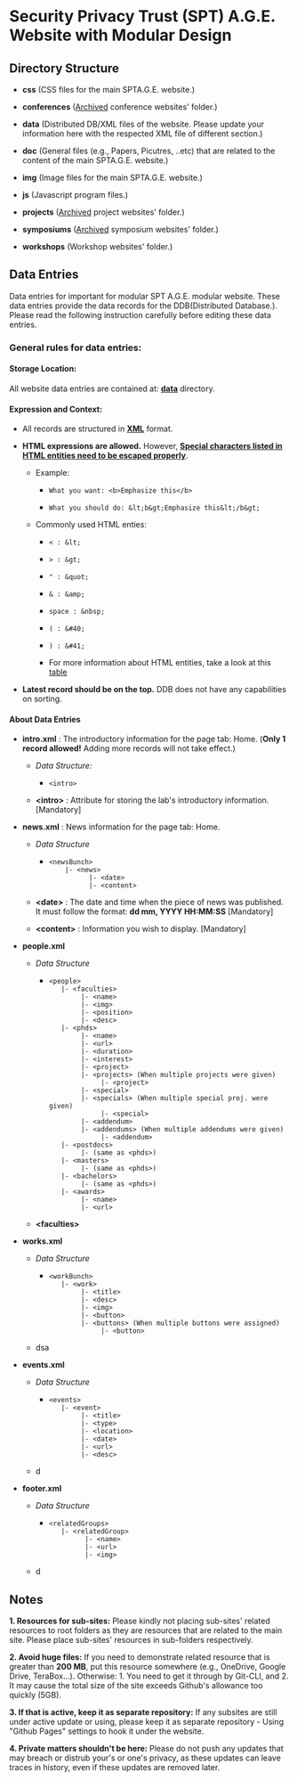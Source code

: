# Security Privacy Trust (SPT) A.G.E. Website with Modular Design

## Directory Structure

- <b>css</b> (CSS files for the main SPTA.G.E. website.)

- <b>conferences</b> (<u>Archived</u> conference websites' folder.)

- <b>data</b> (Distributed DB/XML files of the website. Please update your information here with the respected XML file of different section.)

- <b>doc</b> (General files (e.g., Papers, Picutres, ..etc) that are related to the content of the main SPTA.G.E. website.)

- <b>img</b> (Image files for the main SPTA.G.E. website.)

- <b>js</b> (Javascript program files.)

- <b>projects</b> (<u>Archived</u> project websites' folder.)

- <b>symposiums</b> (<u>Archived</u> symposium websites' folder.)

- <b>workshops</b> (Workshop websites' folder.)

## 

## Data Entries

Data entries for important for modular SPT A.G.E. modular website. These data entries provide the data records for the DDB(Distributed Database.). Please read the following instruction carefully before editing these data entries.



### General rules for data entries:

#### Storage Location:

All website data entries are contained at: <b><u>data</u></b> directory.



#### Expression and Context:

- All records are structured in <b><u>XML</u></b> format.

- <b>HTML expressions are allowed.</b> However, <b><u>Special characters listed in HTML entities need to be escaped properly</u></b>.
  
  - Example:
    
    - ```textile
      What you want: <b>Emphasize this</b>
      ```
    
    - ```textile
      What you should do: &lt;b&gt;Emphasize this&lt;/b&gt;
      ```
  
  - Commonly used HTML enties:
    
    - ```textile
      < : &lt;
      ```
    
    - ```textile
      > : &gt;
      ```
    
    - ```textile
      " : &quot;
      ```
    
    - ```textile
      & : &amp;
      ```
    
    - ```textile
      space : &nbsp;
      ```
    
    - ```textile
      ( : &#40;
      ```
    
    - ```textile
      ) : &#41;
      ```
    
    - For more information about HTML entities, take a look at this [table](https://www.freeformatter.com/html-entities.html)

- <b>Latest record should be on the top.</b> DDB does not have any capabilities on sorting.



#### About Data Entries

- <b>intro.xml</b> : The introductory information for the page tab: Home. (<b>Only 1 record allowed!</b> Adding more records will not take effect.)
  
  - <i>Data Structure:</i>
    
    - ```textile
      <intro>
      ```
  
  - **\<intro\>** : Attribute for storing the lab's introductory information. [Mandatory]

- <b>news.xml</b> : News information for the page tab: Home.
  
  - <i>Data Structure</i>
    
    - ```textile
      <newsBunch>
          |- <news>
                |- <date>
                |- <content>
      ```
  
  - **\<date\>** : The date and time when the piece of news was published. It must follow the format: <b>dd mm, YYYY HH:MM:SS</b> [Mandatory]
  
  - **\<content\>** : Information you wish to display. [Mandatory]

- <b>people.xml</b>
  
  - <i>Data Structure</i>
    
    - ```textile
      <people>
         |- <faculties>
              |- <name>
              |- <img>
              |- <position>
              |- <desc>
         |- <phds>
              |- <name>
              |- <url>
              |- <duration>
              |- <interest>
              |- <project>
              |- <projects> (When multiple projects were given)
                   |- <project>
              |- <special>
              |- <specials> (When multiple special proj. were given)
                   |- <special>
              |- <addendum>
              |- <addendums> (When multiple addendums were given)
                   |- <addendum>
         |- <postdocs>
              |- (same as <phds>)
         |- <masters>
              |- (same as <phds>)
         |- <bachelors>
              |- (same as <phds>)
         |- <awards>
              |- <name>
              |- <url>
      ```
  
  - **\<faculties\>**

- <b>works.xml</b>
  
  - <i>Data Structure</i>
    
    - ```textile
      <workBunch>
         |- <work>
              |- <title>
              |- <desc>
              |- <img>
              |- <button>
              |- <buttons> (When multiple buttons were assigned)
                   |- <button>
      ```
  
  - dsa

- <b>events.xml</b>
  
  - <i>Data Structure</i>
    
    - ```textile
      <events>
         |- <event>
              |- <title>
              |- <type>
              |- <location>
              |- <date>
              |- <url>
              |- <desc>
      ```
  
  - d

- <b>footer.xml</b>
  
  - <i>Data Structure</i>
    
    - ```textile
      <relatedGroups>
         |- <relatedGroup>
               |- <name>
               |- <url>
               |- <img>
      ```
  
  - d

 

## Notes

<b>1. Resources for sub-sites:</b> Please kindly not placing sub-sites' related resources to root folders as they are resources that are related to the main site. Please place sub-sites' resources in sub-folders respectively.

<b>2. Avoid huge files:</b> If you need to demonstrate related resource that is greater than <b>200 MB</b>, put this resource somewhere (e.g., OneDrive, Google Drive, TeraBox...). Otherwise: 1. You need to get it through by Git-CLI, and 2. It may cause the total size of the site exceeds Github's allowance too quickly (5GB).

<b>3. If that is active, keep it as separate repository:</b> If any subsites are still under active update or using, please keep it as separate repository - Using "Github Pages" settings to hook it under the website.

<b>4. Private matters shouldn't be here:</b> Please do not push any updates that may breach or distrub your's or one's privacy, as these updates can leave traces in history, even if these updates are removed later.
